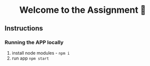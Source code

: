 <h1 align="center">Welcome to the Assignment 👋</h1>

## Instructions

### Running the APP locally

1. install node modules - `npm i`
2. run app `npm start`
